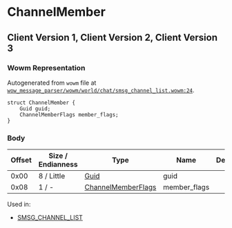 # ChannelMember

## Client Version 1, Client Version 2, Client Version 3

### Wowm Representation

Autogenerated from `wowm` file at [`wow_message_parser/wowm/world/chat/smsg_channel_list.wowm:24`](https://github.com/gtker/wow_messages/tree/main/wow_message_parser/wowm/world/chat/smsg_channel_list.wowm#L24).
```rust,ignore
struct ChannelMember {
    Guid guid;
    ChannelMemberFlags member_flags;
}
```
### Body

| Offset | Size / Endianness | Type | Name | Description | Comment |
| ------ | ----------------- | ---- | ---- | ----------- | ------- |
| 0x00 | 8 / Little | [Guid](../spec/packed-guid.md) | guid |  |  |
| 0x08 | 1 / - | [ChannelMemberFlags](channelmemberflags.md) | member_flags |  |  |


Used in:
* [SMSG_CHANNEL_LIST](smsg_channel_list.md)

